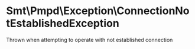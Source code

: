 Smt\Pmpd\Exception\ConnectionNotEstablishedException
====================================================

Thrown when attempting to operate with not established connection
